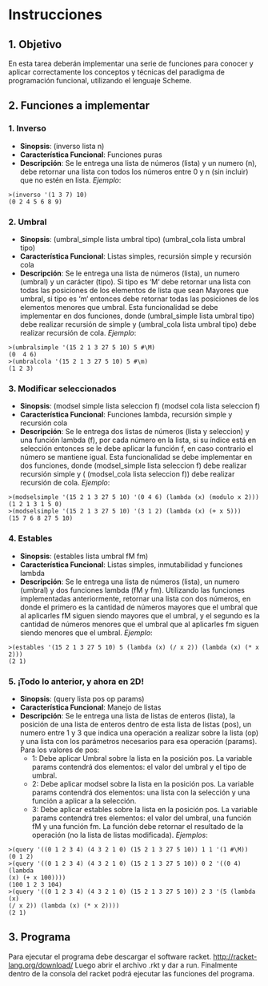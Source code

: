 # Instrucciones
## 1.	Objetivo
En esta tarea deberán implementar una serie de funciones para conocer y aplicar correctamente los conceptos y técnicas del paradigma de programación funcional, utilizando el lenguaje Scheme.
## 2. Funciones a implementar
### 1. Inverso
* **Sinopsis**: (inverso lista n)
* **Característica Funcional**: Funciones puras
* **Descripción**: Se le entrega una lista de números (lista) y un numero (n), debe retornar una lista con todos los números entre 0 y n (sin incluir) que no estén en lista.
*Ejemplo*:
`````rkt
>(inverso '(1 3 7) 10)
(0 2 4 5 6 8 9)
`````
### 2.	Umbral
* **Sinopsis**: (umbral_simple lista umbral tipo) (umbral_cola lista umbral tipo)
* **Característica Funcional**: Listas simples, recursión simple y recursión cola
* **Descripción**: Se le entrega una lista de números (lista), un numero (umbral) y un carácter (tipo). Si tipo es ‘M‘ debe retornar una lista con todas las posiciones de los elementos de lista que sean Mayores que umbral, si tipo es ‘m‘ entonces debe retornar todas las posiciones de los elementos menores que umbral.
Esta funcionalidad se debe implementar en dos funciones, donde (umbral_simple lista umbral tipo) debe realizar recursión de simple y (umbral_cola lista umbral tipo) debe realizar recursión de cola.
*Ejemplo*:
`````rkt
>(umbralsimple '(15 2 1 3 27 5 10) 5 #\M)
(0	4 6)
>(umbralcola '(15 2 1 3 27 5 10) 5 #\m)
(1 2 3)
`````

### 3. Modificar seleccionados
* **Sinopsis**: (modsel simple lista seleccion f) (modsel cola lista seleccion f)
* **Característica Funcional**: Funciones lambda, recursión simple y recursión cola
* **Descripción**: Se le entrega dos listas de números (lista y seleccion) y una función lambda (f), por cada número en la lista, si su índice está en selección entonces se le debe aplicar la función f, en caso contrario el número se mantiene igual.
Esta funcionalidad se debe implementar en dos funciones, donde (modsel_simple lista seleccion f) debe realizar recursión simple y ( (modsel_cola lista seleccion f)) debe realizar recursión de cola.
*Ejemplo*:
`````rkt
>(modselsimple '(15 2 1 3 27 5 10) '(0 4 6) (lambda (x) (modulo x 2)))
(1 2 1 3 1 5 0)
>(modselsimple '(15 2 1 3 27 5 10) '(3 1 2) (lambda (x) (+ x 5)))
(15 7 6 8 27 5 10)
`````

### 4. Estables
* **Sinopsis**: (estables lista umbral fM fm)
* **Característica Funcional**: Listas simples, inmutabilidad y funciones lambda
* **Descripción**: Se le entrega una lista de números (lista), un numero (umbral) y dos funciones lambda (fM y fm). Utilizando las funciones implementadas anteriormente, retornar una lista con dos números, en donde el primero es la cantidad de números mayores que el umbral que al aplicarles fM siguen siendo mayores que el umbral, y el segundo es la cantidad de números menores que el umbral que al aplicarles fm siguen siendo menores que el umbral.
*Ejemplo*:
`````rkt
>(estables '(15 2 1 3 27 5 10) 5 (lambda (x) (/ x 2)) (lambda (x) (* x 2)))
(2 1)
`````

### 5. ¡Todo lo anterior, y ahora en 2D!
* **Sinopsis**: (query lista pos op params)
* **Característica Funcional**: Manejo de listas
* **Descripción**: Se le entrega una lista de listas de enteros (lista), la posición de una lista de enteros dentro de esta lista de listas (pos), un numero entre 1 y 3 que indica una operación a realizar sobre la lista (op) y una lista con los parámetros necesarios para esa operación (params).
Para los valores de pos:
    * 1: Debe aplicar Umbral sobre la lista en la posición pos. La variable params contendrá dos elementos: el valor del umbral y el tipo de umbral.
    * 2: Debe aplicar modsel sobre la lista en la posición pos. La variable params contendrá dos elementos: una lista con la selección y una función a aplicar a la selección.
    * 3: Debe aplicar estables sobre la lista en la posición pos. La variable params contendrá tres elementos: el valor del umbral, una función fM y una función fm. La función debe retornar el resultado de la operación (no la lista de listas modificada).
*Ejemplos*:
`````rkt
>(query '((0 1 2 3 4) (4 3 2 1 0) (15 2 1 3 27 5 10)) 1 1 '(1 #\M))
(0 1 2)
>(query '((0 1 2 3 4) (4 3 2 1 0) (15 2 1 3 27 5 10)) 0 2 '((0 4) (lambda
(x) (+ x 100))))
(100 1 2 3 104)
>(query '((0 1 2 3 4) (4 3 2 1 0) (15 2 1 3 27 5 10)) 2 3 '(5 (lambda (x)
(/ x 2)) (lambda (x) (* x 2))))
(2 1)
`````
## 3. Programa 
Para ejecutar el programa debe descargar el software racket. http://racket-lang.org/download/
Luego abrir el archivo .rkt y dar a run.
Finalmente dentro de la consola del racket podrá ejecutar las funciones del programa.
